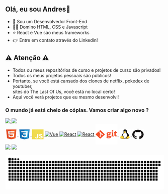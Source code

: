 ## Olá, eu sou Andres👋

- 🔭 Sou um Desenvolvedor Front-End
- 🥷🏼 Domino HTML, CSS e Javascript
- ⭐ React e Vue são meus frameworks
- 👉 Entre em contato através do Linkedin!

## ⚠️ Atenção ⚠️
- Todos ou meus repositórios de curso e projetos de curso são privados!
- Todos os meus projetos pessoais são públicos!
- Portanto, se você está cansado dos clones de netflix, pokedex de youtuber,</br>sites do The Last Of Us, você está no local certo!
- Aqui você verá projetos que eu mesmo desenvolvi!

### O mundo já está cheio de cópias. Vamos criar algo novo ?

 <div style="display: inline-block">
  <a href="https://github.com/dezoliveira">
  <img height="150px" src="https://github-readme-stats.vercel.app/api?username=dezoliveira&show_icons=true&theme=monokai&include_all_commits=true&count_private=true"/>
  <img height="150px" src="https://github-readme-stats.vercel.app/api/top-langs/?username=dezoliveira&layout=compact&langs_count=7&theme=monokai"/>
</div>
  
<div style="display: inline_block">
  <img align="center" alt="HTML" height="32" width="38" src="https://raw.githubusercontent.com/devicons/devicon/master/icons/html5/html5-original.svg">
  <img align="center" alt="CSS" height="32" width="38" src="https://raw.githubusercontent.com/devicons/devicon/master/icons/css3/css3-original.svg">
  <img align="center" alt="Javascript" height="32" width="38" src="https://raw.githubusercontent.com/devicons/devicon/master/icons/javascript/javascript-plain.svg">
  <img align="center" alt="Vue" height="32" width="38" src="https://cdn.jsdelivr.net/gh/devicons/devicon/icons/vuejs/vuejs-original-wordmark.svg" />
  <img align="center" alt="React" height="32" width="38" src="https://cdn.jsdelivr.net/gh/devicons/devicon/icons/react/react-original-wordmark.svg" />
  <img align="center" alt="React" height="32" width="38" src="https://cdn.jsdelivr.net/gh/devicons/devicon/icons/bootstrap/bootstrap-original-wordmark.svg" />
  <img align="center" alt="Git" height="64" width="70" src="https://github.com/devicons/devicon/blob/master/icons/git/git-plain-wordmark.svg">
  <img align="center" alt="Linux" height="32" width="38" src="https://github.com/devicons/devicon/blob/master/icons/linux/linux-original.svg">
  <img align="center" alt="Github" height="32" width="38" src="https://github.com/devicons/devicon/blob/master/icons/github/github-original.svg">
</div>
  
<div>
  <a href = "mailto:andresoliveira@protonmail.com"><img src="https://img.shields.io/badge/ProtonMail-8B89CC?style=for-the-badge&logo=protonmail&logoColor=white" target="_blank"></a>
  <a href="https://linkedin.com/in/andrés-oliveira-838190177/" target="_blank"><img src="https://img.shields.io/badge/-LinkedIn-%230077B5?style=for-the-badge&logo=linkedin&logoColor=white" target="_blank"></a> 
</div>
  
  ![Snake animation](https://github.com/dezoliveira/dezoliveira/blob/output/github-contribution-grid-snake.svg)
